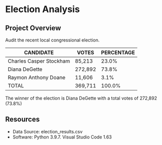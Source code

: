# Election Analysis

## Project Overview
Audit the recent local congressional election.

| CANDIDATE  | VOTES | PERCENTAGE |
| ------------- | ------------- | ------------- |
| Charles Casper Stockham  | 85,213  | 23.0% |
| Diana DeGette  | 272,892  | 73.8% |
| Raymon Anthony Doane  | 11,606  | 3.1% |
| TOTAL  | 369,711  | 100.0% |

The winner of the election is Diana DeGette with a total votes of 272,892 (73.8%)

## Resources
* Data Source: election_results.csv
* Software: Python 3.9.7. Visual Studio Code 1.63
